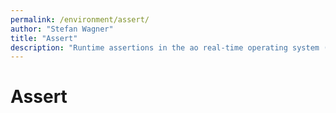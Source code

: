 ```yaml
---
permalink: /environment/assert/
author: "Stefan Wagner"
title: "Assert"
description: "Runtime assertions in the ao real-time operating system (RTOS)."
---
```


# Assert
